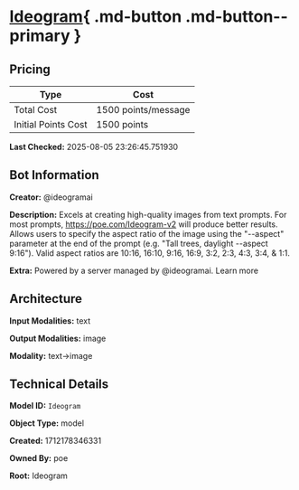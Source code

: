 # [Ideogram](https://poe.com/Ideogram){ .md-button .md-button--primary }

## Pricing

| Type | Cost |
|------|------|
| Total Cost | 1500 points/message |
| Initial Points Cost | 1500 points |

**Last Checked:** 2025-08-05 23:26:45.751930


## Bot Information

**Creator:** @ideogramai

**Description:** Excels at creating high-quality images from text prompts. For most prompts, https://poe.com/Ideogram-v2 will produce better results. Allows users to specify the aspect ratio of the image using the "--aspect" parameter at the end of the prompt (e.g. "Tall trees, daylight --aspect 9:16"). Valid aspect ratios are 10:16, 16:10, 9:16, 16:9, 3:2, 2:3, 4:3, 3:4, & 1:1.

**Extra:** Powered by a server managed by @ideogramai. Learn more


## Architecture

**Input Modalities:** text

**Output Modalities:** image

**Modality:** text->image


## Technical Details

**Model ID:** `Ideogram`

**Object Type:** model

**Created:** 1712178346331

**Owned By:** poe

**Root:** Ideogram
